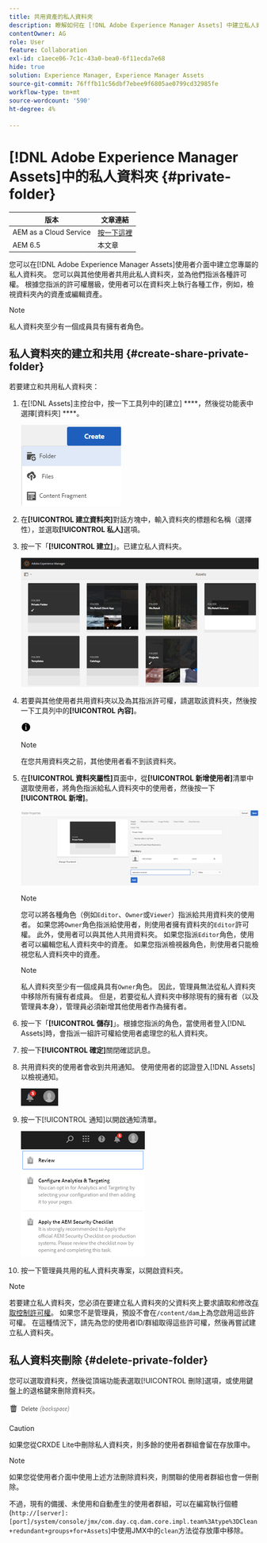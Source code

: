 ```yaml
---
title: 共用資產的私人資料夾
description: 瞭解如何在 [!DNL Adobe Experience Manager Assets] 中建立私人資料夾，並與其他使用者共用，以及指派各種許可權給他們。
contentOwner: AG
role: User
feature: Collaboration
exl-id: c1aece06-7c1c-43a0-bea0-6f11ecda7e68
hide: true
solution: Experience Manager, Experience Manager Assets
source-git-commit: 76fffb11c56dbf7ebee9f6805ae0799cd32985fe
workflow-type: tm+mt
source-wordcount: '590'
ht-degree: 4%

---
```


# [!DNL Adobe Experience Manager Assets]中的私人資料夾 {#private-folder}

| 版本 | 文章連結 |
| -------- | ---------------------------- |
| AEM as a Cloud Service  | [按一下這裡](https://experienceleague.adobe.com/docs/experience-manager-cloud-service/content/assets/manage/private-folder.html?lang=en) |
| AEM 6.5 | 本文章 |

您可以在[!DNL Adobe Experience Manager Assets]使用者介面中建立您專屬的私人資料夾。 您可以與其他使用者共用此私人資料夾，並為他們指派各種許可權。 根據您指派的許可權層級，使用者可以在資料夾上執行各種工作，例如，檢視資料夾內的資產或編輯資產。

>[!NOTE]
>
>私人資料夾至少有一個成員具有擁有者角色。

## 私人資料夾的建立和共用 {#create-share-private-folder}

若要建立和共用私人資料夾：

1. 在[!DNL Assets]主控台中，按一下工具列中的[建立] ****，然後從功能表中選擇[資料夾] ****。

   ![建立資產資料夾](assets/Create-folder.png)

1. 在&#x200B;**[!UICONTROL 建立資料夾]**&#x200B;對話方塊中，輸入資料夾的標題和名稱（選擇性），並選取&#x200B;**[!UICONTROL 私人]**&#x200B;選項。

1. 按一下「**[!UICONTROL 建立]**」。已建立私人資料夾。

   ![chlimage_1-413](assets/chlimage_1-413.png)

1. 若要與其他使用者共用資料夾以及為其指派許可權，請選取該資料夾，然後按一下工具列中的&#x200B;**[!UICONTROL 內容]**。

   ![資訊選項](assets/do-not-localize/info-circle-icon.png)

   >[!NOTE]
   >
   >在您共用資料夾之前，其他使用者看不到該資料夾。

1. 在&#x200B;**[!UICONTROL 資料夾屬性]**&#x200B;頁面中，從&#x200B;**[!UICONTROL 新增使用者]**&#x200B;清單中選取使用者，將角色指派給私人資料夾中的使用者，然後按一下&#x200B;**[!UICONTROL 新增]**。

   ![chlimage_1-415](assets/chlimage_1-415.png)

   >[!NOTE]
   >
   >您可以將各種角色（例如`Editor`、`Owner`或`Viewer`）指派給共用資料夾的使用者。 如果您將`Owner`角色指派給使用者，則使用者擁有資料夾的`Editor`許可權。 此外，使用者可以與其他人共用資料夾。 如果您指派`Editor`角色，使用者可以編輯您私人資料夾中的資產。 如果您指派檢視器角色，則使用者只能檢視您私人資料夾中的資產。

   >[!NOTE]
   >
   >私人資料夾至少有一個成員具有`Owner`角色。 因此，管理員無法從私人資料夾中移除所有擁有者成員。 但是，若要從私人資料夾中移除現有的擁有者（以及管理員本身），管理員必須新增其他使用者作為擁有者。

1. 按一下「**[!UICONTROL 儲存]**」。根據您指派的角色，當使用者登入[!DNL Assets]時，會指派一組許可權給使用者處理您的私人資料夾。
1. 按一下&#x200B;**[!UICONTROL 確定]**&#x200B;關閉確認訊息。
1. 共用資料夾的使用者會收到共用通知。 使用使用者的認證登入[!DNL Assets]以檢視通知。

   ![chlimage_1-416](assets/chlimage_1-416.png)

1. 按一下[!UICONTROL 通知]以開啟通知清單。

   ![通知清單](assets/Assets-Notification.png)

1. 按一下管理員共用的私人資料夾專案，以開啟資料夾。

>[!NOTE]
>
>若要建立私人資料夾，您必須在要建立私人資料夾的父資料夾上要求讀取和修改[存取控制許可權](/help/sites-administering/security.md#permissions-in-aem)。 如果您不是管理員，預設不會在`/content/dam`上為您啟用這些許可權。 在這種情況下，請先為您的使用者ID/群組取得這些許可權，然後再嘗試建立私人資料夾。

## 私人資料夾刪除 {#delete-private-folder}

您可以選取資料夾，然後從頂端功能表選取[!UICONTROL 刪除]選項，或使用鍵盤上的退格鍵來刪除資料夾。

![刪除頂端功能表中的選項](assets/delete-option.png)

>[!CAUTION]
>
>如果您從CRXDE Lite中刪除私人資料夾，則多餘的使用者群組會留在存放庫中。

>[!NOTE]
>
>如果您從使用者介面中使用上述方法刪除資料夾，則關聯的使用者群組也會一併刪除。
>
>不過，現有的備援、未使用和自動產生的使用者群組，可以在編寫執行個體(`http://[server]:[port]/system/console/jmx/com.day.cq.dam.core.impl.team%3Atype%3DClean+redundant+groups+for+Assets`)中使用JMX中的`clean`方法從存放庫中移除。
